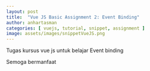 ```yaml
---
layout: post
title:  "Vue JS Basic Assignment 2: Event Binding"
author: anhartasman
categories: [ vuejs, tutorial, snippet, assignment ]
image: assets/images/snippetVueJS.png
---
```

Tugas kursus vue js untuk belajar Event binding

<script src="https://gist.github.com/anhartasman/88da42e04d737452fd2c08bccb7a5167.js"></script>

Semoga bermanfaat